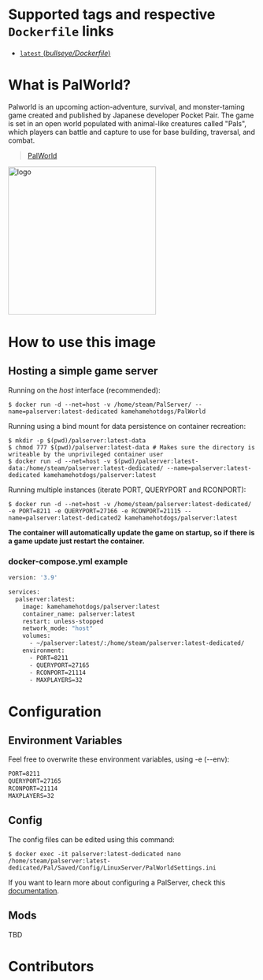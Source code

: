 # Supported tags and respective `Dockerfile` links
-	[`latest` (*bullseye/Dockerfile*)](https://github.com/CM2Walki/Squad/blob/master/bullseye/Dockerfile)

# What is PalWorld?
Palworld is an upcoming action-adventure, survival, and monster-taming game created and published by Japanese developer Pocket Pair. The game is set in an open world populated with animal-like creatures called "Pals", which players can battle and capture to use for base building, traversal, and combat. <br/>

> [PalWorld](https://store.steampowered.com/app/1623730/Palworld/)

<img src="https://cdn.akamai.steamstatic.com/steam/apps/1623730/capsule_616x353.jpg?t=1705662211" alt="logo" width="300"/></img>

# How to use this image

## Hosting a simple game server
Running on the *host* interface (recommended):<br/>
```console
$ docker run -d --net=host -v /home/steam/PalServer/ --name=palserver:latest-dedicated kamehamehotdogs/PalWorld
```

Running using a bind mount for data persistence on container recreation:
```console
$ mkdir -p $(pwd)/palserver:latest-data
$ chmod 777 $(pwd)/palserver:latest-data # Makes sure the directory is writeable by the unprivileged container user
$ docker run -d --net=host -v $(pwd)/palserver:latest-data:/home/steam/palserver:latest-dedicated/ --name=palserver:latest-dedicated kamehamehotdogs/palserver:latest
```

Running multiple instances (iterate PORT, QUERYPORT and RCONPORT):<br/>
```console
$ docker run -d --net=host -v /home/steam/palserver:latest-dedicated/ -e PORT=8211 -e QUERYPORT=27166 -e RCONPORT=21115 --name=palserver:latest-dedicated2 kamehamehotdogs/palserver:latest
```

**The container will automatically update the game on startup, so if there is a game update just restart the container.**

### docker-compose.yml example
```dockerfile
version: '3.9'

services:
  palserver:latest:
    image: kamehamehotdogs/palserver:latest
    container_name: palserver:latest
    restart: unless-stopped
    network_mode: "host"
    volumes:
      - ~/palserver:latest/:/home/steam/palserver:latest-dedicated/
    environment:
      - PORT=8211
      - QUERYPORT=27165
      - RCONPORT=21114
      - MAXPLAYERS=32
```

# Configuration
## Environment Variables
Feel free to overwrite these environment variables, using -e (--env):
```dockerfile
PORT=8211
QUERYPORT=27165
RCONPORT=21114
MAXPLAYERS=32
```

## Config
The config files can be edited using this command:

```console
$ docker exec -it palserver:latest-dedicated nano /home/steam/palserver:latest-dedicated/Pal/Saved/Config/LinuxServer/PalWorldSettings.ini

```

If you want to learn more about configuring a PalServer, check this [documentation](https://palserver:latest.gamepedia.com/Server_Configuration).

## Mods

TBD

# Contributors
